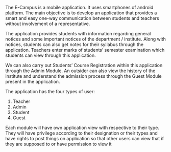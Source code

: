 The E-Campus is a mobile application. It uses smartphones of android 
platform. The main objective is to develop an application that provides a smart and 
easy one-way communication between students and teachers without involvement of 
a representative.<br>

The application provides students with information regarding general notices 
and some important notices of the department / institute. Along with notices, 
students can also get notes for their syllabus through the application. Teachers enter 
marks of students’ semester examination which students can view through this 
application.<br>

We can also carry out Students’ Course Registration within this application 
through the Admin Module. An outsider can also view the history of the institute and 
understand the admission process through the Guest Module present in the 
application.<br>

The application has the four types of user:
1. Teacher 
2. Admin
3. Student
4. Guest

Each module will have own application view with respective to their type. They will 
have privilege according to their designation or their types and have rights to post 
things on application so that other users can view that if they are supposed to or 
have permission to view it
